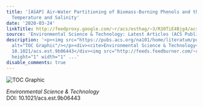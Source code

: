 ```yaml
---
title: '[ASAP] Air–Water Partitioning of Biomass-Burning Phenols and the Effects of
  Temperature and Salinity'
date: '2020-03-24'
linkTitle: http://feedproxy.google.com/~r/acs/esthag/~3/R30TiE4Bjg4/acs.est.9b06443
source: 'Environmental Science & Technology: Latest Articles (ACS Publications)'
description: '<p><img src="https://pubs.acs.org/na101/home/literatum/publisher/achs/journals/content/esthag/0/esthag.ahead-of-print/acs.est.9b06443/20200323/images/medium/es9b06443_0007.gif"
  alt="TOC Graphic"/></p><div><cite>Environmental Science & Technology</cite></div><div>DOI:
  10.1021/acs.est.9b06443</div><img src="http://feeds.feedburner.com/~r/acs/esthag/~4/R30TiE4Bjg4"
  height="1" width="1" ...'
disable_comments: true
---
```

<p><img src="https://pubs.acs.org/na101/home/literatum/publisher/achs/journals/content/esthag/0/esthag.ahead-of-print/acs.est.9b06443/20200323/images/medium/es9b06443_0007.gif" alt="TOC Graphic"/></p><div><cite>Environmental Science & Technology</cite></div><div>DOI: 10.1021/acs.est.9b06443</div><img src="http://feeds.feedburner.com/~r/acs/esthag/~4/R30TiE4Bjg4" height="1" width="1" ...